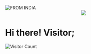 <img title="FROM INDIA" src="https://camo.githubusercontent.com/26b1ab82877ad47aa774cff8944deb964fe2f84275ac7a7aa4b52aed76551d60/68747470733a2f2f696d672e736869656c64732e696f2f62616467652f46524f4d2d494e4449412d677265656e3f636f6c6f72413d25323346463939333326636f6c6f72423d253233313338383038267374796c653d666f722d7468652d6261646765" data-canonical-src="https://img.shields.io/badge/FROM-INDIA-green?colorA=%23FF9933&amp;colorB=%23138808&amp;style=for-the-badge" style="max-width:100%;">


<center><a href="https://www.wikipedia.org/india"><img src="https://img.shields.io/badge/FROM-INDIA-green?colorA=%23FF9933&amp;colorB=%23138808&amp;style=for-the-badge"></img></a></center>

<h1>Hi there! Visitor;</h1>


![Visitor Count](https://profile-counter.glitch.me/luckyverma-sudo/count.svg)
